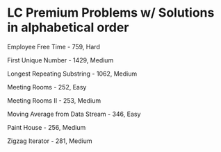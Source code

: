 # LC Premium Problems w/ Solutions in alphabetical order
Employee Free Time - 759, Hard

First Unique Number - 1429, Medium

Longest Repeating Substring - 1062, Medium

Meeting Rooms - 252, Easy

Meeting Rooms II - 253, Medium

Moving Average from Data Stream - 346, Easy

Paint House - 256, Medium

Zigzag Iterator - 281, Medium

